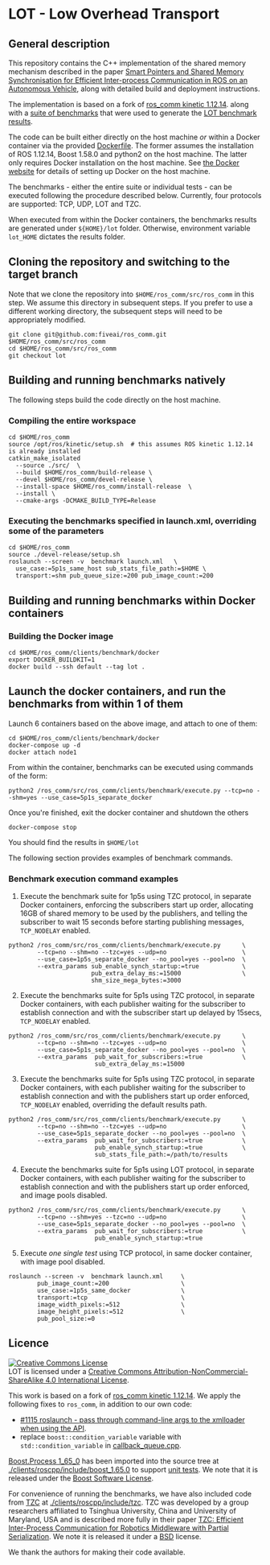 # LOT - Low Overhead Transport

## General description

This repository contains the C++ implementation of the shared memory mechanism described in the paper 
[Smart Pointers and Shared Memory Synchronisation for Efficient Inter-process Communication in ROS on an Autonomous Vehicle](https://arxiv.org/abs/2108.07085), 
along with detailed build and deployment instructions.

The implementation is based on a fork of [ros_comm kinetic 1.12.14](https://github.com/ros/ros_comm/tree/fb6a6bd2839206ab99994a0d0beb89a6ffab1223). 
along with a [suite of benchmarks](./clients/benchmark) that were used to generate the [LOT benchmark results](https://github.com/fiveai/lot-benchmark-results).

The code can be built either directly on the host machine _or_ within a Docker container via the provided [Dockerfile](./clients/benchmark/docker/Dockerfile). 
The former assumes the installation of ROS 1.12.14, Boost 1.58.0 and python2 on the host machine. The latter only requires Docker installation on the host machine. See [the Docker website](https://docs.docker.com/get-docker/) for details of setting up Docker on the host machine.

The benchmarks - either the entire suite or individual tests - can be executed following the procedure described below. Currently, four protocols are supported: TCP, UDP, LOT and TZC.

When executed from within the Docker containers, the benchmarks results are generated under `${HOME}/lot` folder. Otherwise, environment variable `lot_HOME` dictates the results folder.


## Cloning the repository and switching to the target branch

Note that we clone the repository into `$HOME/ros_comm/src/ros_comm` in this step. We assume this directory in subsequent steps. If you prefer to use a different working directory, the subsequent steps will need to be appropriately modified.

```
git clone git@github.com:fiveai/ros_comm.git $HOME/ros_comm/src/ros_comm
cd $HOME/ros_comm/src/ros_comm
git checkout lot
```

## Building and running benchmarks natively

The following steps build the code directly on the host machine.

### Compiling the entire workspace

```
cd $HOME/ros_comm
source /opt/ros/kinetic/setup.sh  # this assumes ROS kinetic 1.12.14 is already installed
catkin_make_isolated
  --source ./src/  \
  --build $HOME/ros_comm/build-release \
  --devel $HOME/ros_comm/devel-release \
  --install-space $HOME/ros_comm/install-release  \
  --install \
  --cmake-args -DCMAKE_BUILD_TYPE=Release
```

### Executing the benchmarks specified in launch.xml, overriding some of the parameters

```
cd $HOME/ros_comm
source ./devel-release/setup.sh
roslaunch --screen -v  benchmark launch.xml   \
  use_case:=5p1s_same_host sub_stats_file_path:=$HOME \
  transport:=shm pub_queue_size:=200 pub_image_count:=200
```

## Building and running benchmarks within Docker containers

### Building the Docker image

```
cd $HOME/ros_comm/clients/benchmark/docker
export DOCKER_BUILDKIT=1
docker build --ssh default --tag lot .
```

## Launch the docker containers, and run the benchmarks from within 1 of them

Launch 6 containers based on the above image, and attach to one of them:
```
cd $HOME/ros_comm/clients/benchmark/docker
docker-compose up -d
docker attach node1
```

From within the container, benchmarks can be executed using commands of the form:
```
python2 /ros_comm/src/ros_comm/clients/benchmark/execute.py --tcp=no --shm=yes --use_case=5p1s_separate_docker
```

Once you're finished, exit the docker container and shutdown the others
```
docker-compose stop
```
You should find the results in `$HOME/lot`

The following section provides examples of benchmark commands.

### Benchmark execution command examples

1. Execute the benchmark suite for 1p5s using TZC protocol, in separate Docker containers, enforcing the subscribers start up order, allocating 16GB of shared memory to be used by the publishers, and telling the subscriber to wait 15 seconds before starting publishing messages, `TCP_NODELAY` enabled.

```
python2 /ros_comm/src/ros_comm/clients/benchmark/execute.py      \
        --tcp=no --shm=no --tzc=yes --udp=no                     \
        --use_case=1p5s_separate_docker --no_pool=yes --pool=no  \
        --extra_params sub_enable_synch_startup:=true            \
                       pub_extra_delay_ms:=15000                 \
                       shm_size_mega_bytes:=3000
```

2. Execute the benchmarks suite for 5p1s using TZC protocol, in separate Docker containers, with each publisher waiting for the subscriber to establish connection and with the subscriber start up delayed by 15secs, `TCP_NODELAY` enabled.

```
python2 /ros_comm/src/ros_comm/clients/benchmark/execute.py      \
        --tcp=no --shm=no --tzc=yes --udp=no                     \
        --use_case=5p1s_separate_docker --no_pool=yes --pool=no  \
        --extra_params  pub_wait_for_subscribers:=true           \
                        sub_extra_delay_ms:=15000
```

3. Execute the benchmarks suite for 5p1s using TZC protocol, in separate Docker containers, with each publisher waiting for the subscriber to establish connection and with the publishers start up order enforced, `TCP_NODELAY` enabled, overriding the default results path.

```
python2 /ros_comm/src/ros_comm/clients/benchmark/execute.py      \
        --tcp=no --shm=no --tzc=yes --udp=no                     \
        --use_case=5p1s_separate_docker --no_pool=yes --pool=no  \
        --extra_params  pub_wait_for_subscribers:=true           \
                        pub_enable_synch_startup:=true           \
                        sub_stats_file_path:=/path/to/results
```

4. Execute the benchmarks suite for 5p1s using LOT protocol, in separate Docker containers, with each publisher waiting for the subscriber to establish connection and with the publishers start up order enforced, and image pools disabled.

```
python2 /ros_comm/src/ros_comm/clients/benchmark/execute.py      \
        --tcp=no --shm=yes --tzc=no --udp=no                     \
        --use_case=5p1s_separate_docker --no_pool=yes --pool=no  \
        --extra_params  pub_wait_for_subscribers:=true           \
                        pub_enable_synch_startup:=true
```

5. Execute _one single test_ using TCP protocol, in same docker container, with image pool disabled.

```
roslaunch --screen -v  benchmark launch.xml     \
        pub_image_count:=200                    \
        use_case:=1p5s_same_docker              \
        transport:=tcp                          \
        image_width_pixels:=512                 \
        image_height_pixels:=512                \
        pub_pool_size:=0
```

## Licence

<a rel="license" href="http://creativecommons.org/licenses/by-nc-sa/4.0/"><img alt="Creative Commons License" style="border-width:0" src="https://i.creativecommons.org/l/by-nc-sa/4.0/88x31.png" /></a><br />LOT is licensed under a <a rel="license" href="http://creativecommons.org/licenses/by-nc-sa/4.0/">Creative Commons Attribution-NonCommercial-ShareAlike 4.0 International License</a>.

This work is based on a fork of [ros_comm kinetic 1.12.14](https://github.com/ros/ros_comm/tree/fb6a6bd2839206ab99994a0d0beb89a6ffab1223). 
We apply the following fixes to `ros_comm`, in addition to our own code:
- [#1115 roslaunch - pass through command-line args to the xmlloader when using the API](https://github.com/ros/ros_comm/pull/1115).
- replace `boost::condition_variable` variable with `std::condition_variable` in [callback_queue.cpp](./clients/roscpp/src/libros/callback_queue.cpp).

[Boost.Process 1_65_0](https://www.boost.org/doc/libs/1_65_0/doc/html/process.html) has been imported into the source tree at [./clients/roscpp/include/boost_1.65.0](./clients/roscpp/include/boost_1.65.0) to support [unit tests](./test/test_roscpp/test/test_shm.cpp). We note that it is released under the [Boost Software License](http://www.boost.org/LICENSE_1_0.txt).

For convenience of running the benchmarks, we have also included code from [TZC](https://github.com/qboticslabs/tzc_transport) at [./clients/roscpp/include/tzc](./clients/roscpp/include/tzc). TZC was developed by a group researchers affiliated to Tsinghua University, China and University of Maryland, USA and is described more fully in their paper [TZC: Efficient Inter-Process Communication for Robotics Middleware with Partial Serialization](https://arxiv.org/abs/1810.00556). We note it is released it under a [BSD](https://github.com/qboticslabs/tzc_transport/blob/master/package.xml) license.

We thank the authors for making their code available.



